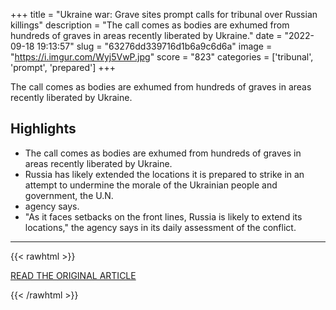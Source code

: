 +++
title = "Ukraine war: Grave sites prompt calls for tribunal over Russian killings"
description = "The call comes as bodies are exhumed from hundreds of graves in areas recently liberated by Ukraine."
date = "2022-09-18 19:13:57"
slug = "63276dd339716d1b6a9c6d6a"
image = "https://i.imgur.com/Wyj5VwP.jpg"
score = "823"
categories = ['tribunal', 'prompt', 'prepared']
+++

The call comes as bodies are exhumed from hundreds of graves in areas recently liberated by Ukraine.

## Highlights

- The call comes as bodies are exhumed from hundreds of graves in areas recently liberated by Ukraine.
- Russia has likely extended the locations it is prepared to strike in an attempt to undermine the morale of the Ukrainian people and government, the U.N.
- agency says.
- "As it faces setbacks on the front lines, Russia is likely to extend its locations," the agency says in its daily assessment of the conflict.

---

{{< rawhtml >}}
  <p class="article-category">
    <a target="_blank" href="https://www.bbc.com/news/world-europe-62945155">READ THE ORIGINAL ARTICLE</a>
  </p>
{{< /rawhtml >}}
